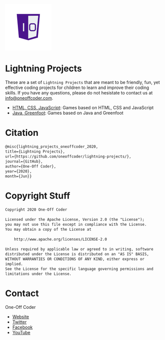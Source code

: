 ![One-Off Coder Logo](logo.png "One-Off Coder")

# Lightning Projects

These are a set of `Lightning Projects` that are meant to be friendly, fun, yet
effective coding projects for children to learn and improve their coding skills.
If you have any questions, please do not hesistate to contact us at 
info@oneoffcoder.com.

* [HTML, CSS, JavaScript](html): Games based on HTML, CSS and JavaScript
* [Java, Greenfoot](java/greenfoot): Games based on Java and Greenfoot

# Citation

```
@misc{lightning_projects_oneoffcoder_2020, 
title={Lightning Projects}, 
url={https://github.com/oneoffcoder/lightning-projects/}, 
journal={GitHub},
author={One-Off Coder}, 
year={2020}, 
month={Jun}}
```

# Copyright Stuff

```
Copyright 2020 One-Off Coder

Licensed under the Apache License, Version 2.0 (the "License");
you may not use this file except in compliance with the License.
You may obtain a copy of the License at

    http://www.apache.org/licenses/LICENSE-2.0

Unless required by applicable law or agreed to in writing, software
distributed under the License is distributed on an "AS IS" BASIS,
WITHOUT WARRANTIES OR CONDITIONS OF ANY KIND, either express or implied.
See the License for the specific language governing permissions and
limitations under the License.
```


# Contact

One-Off Coder

* [Website](https://www.oneoffcoder.com)
* [Twitter](https://twitter.com/oneoffcoder)
* [Facebook](https://www.facebook.com/oneoffcoder)
* [YouTube](https://www.youtube.com/channel/UCCCv8Glpb2dq2mhUj5mcHCQ)